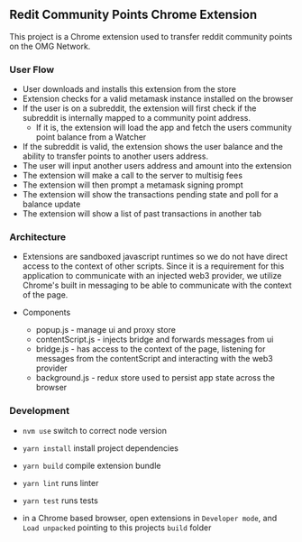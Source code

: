 ## Redit Community Points Chrome Extension

This project is a Chrome extension used to transfer reddit community points on the OMG Network.

### User Flow

- User downloads and installs this extension from the store
- Extension checks for a valid metamask instance installed on the browser
- If the user is on a subreddit, the extension will first check if the subreddit is internally mapped to a community point address.
  - If it is, the extension will load the app and fetch the users community point balance from a Watcher
- If the subreddit is valid, the extension shows the user balance and the ability to transfer points to another users address.
- The user will input another users address and amount into the extension
- The extension will make a call to the server to multisig fees
- The extension will then prompt a metamask signing prompt
- The extension will show the transactions pending state and poll for a balance update
- The extension will show a list of past transactions in another tab

### Architecture

- Extensions are sandboxed javascript runtimes so we do not have direct access to the context of other scripts. Since it is a requirement for this application to communicate with an injected web3 provider, we utilize Chrome's built in messaging to be able to communicate with the context of the page.

- Components
  - popup.js - manage ui and proxy store
  - contentScript.js - injects bridge and forwards messages from ui
  - bridge.js - has access to the context of the page, listening for messages from the contentScript and interacting with the web3 provider
  - background.js - redux store used to persist app state across the browser

### Development

- `nvm use` switch to correct node version
- `yarn install` install project dependencies
- `yarn build` compile extension bundle
- `yarn lint` runs linter
- `yarn test` runs tests

- in a Chrome based browser, open extensions in `Developer mode`, and `Load unpacked` pointing to this projects `build` folder
